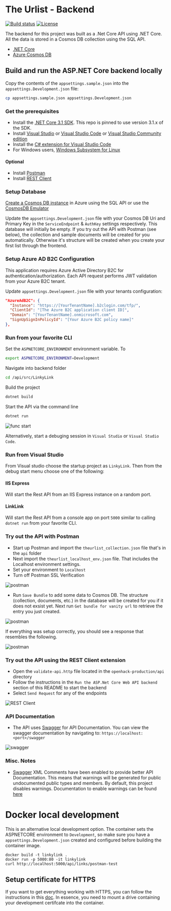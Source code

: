 # The Urlist - Backend

[![Build status](https://burkeknowswords.visualstudio.com/The%20Urlist/_apis/build/status/Serverless%20Backend%20Build)](https://dev.azure.com/dwrdev/Production%20OpenHack/_build?definitionId=205)
[![License](https://img.shields.io/badge/license-MIT-orange.svg)](https://raw.githubusercontent.com/Azure-Samples/openhack-production/master/LICENSE)

The backend for this project was built as a .Net Core API using .NET Core. All the data is stored in a Cosmos DB collection using the SQL API.

- [.NET Core](https://dotnet.microsoft.com)
- [Azure Cosmos DB](https://azure.microsoft.com/services/cosmos-db)

## Build and run the ASP.NET Core backend locally

Copy the contents of the `appsettings.sample.json` into the `appsettings.Development.json` file:

```bash
cp appsettings.sample.json appsettings.Development.json
```

### Get the prerequisites

- Install the [.NET Core 3.1 SDK](https://dotnet.microsoft.com/download). This repo is pinned to use version 3.1.x of the SDK.
- Install [Visual Studio](https://visualstudio.microsoft.com/) or [Visual Studio Code](https://code.visualstudio.com/) or [Visual Studio Community edition](https://visualstudio.microsoft.com/vs)
- Install the [C# extension for Visual Studio Code](https://marketplace.visualstudio.com/items?itemName=ms-vscode.csharp)
- For Windows users, [Windows Subsystem for Linux](https://docs.microsoft.com/en-us/windows/wsl/install-win10)

#### Optional

- Install [Postman](https://www.getpostman.com/)
- Install [REST Client](https://marketplace.visualstudio.com/items?itemName=humao.rest-client)

### Setup Database

[Create a Cosmos DB instance](https://docs.microsoft.com/en-us/azure/cosmos-db/how-to-manage-database-account) in Azure using the SQL API or use the [CosmosDB Emulator](https://docs.microsoft.com/en-us/azure/cosmos-db/local-emulator)

Update the `appsettings.Development.json` file with your Cosmos DB Uri and Primary Key in the `ServiceEndpoint` & `AuthKey` settings respectively. This database will initially be empty. If you try out the API with Postman (see below), the collection and sample documents will be created for you automatically. Otherwise it's structure will be created when you create your first list through the frontend.

### Setup Azure AD B2C Configuration
This application requires Azure Active Directory B2C for authentication/authorization. Each API request performs JWT validation from your Azure B2C tenant.

Update `appsettings.Development.json` file with your tenants configuration:

```json
"AzureAdB2C": {
  "Instance": "https://[YourTenantName].b2clogin.com/tfp/",
  "ClientId": "[The Azure B2C application client ID]",
  "Domain": "[YourTenantName].onmicrosoft.com",
  "SignUpSignInPolicyId": "[Your Azure B2C policy name]" 
},
```

### Run from your favorite CLI

Set the `ASPNETCORE_ENVIRONMENT` environment variable.  To 

```bash
export ASPNETCORE_ENVIRONMENT=Development
```

Navigate into backend folder

```bash
cd /api/src/LinkyLink
```

Build the project

```bash
dotnet build
```

Start the API via the command line

```bash
dotnet run
```

![func start](docs/api_start.png)

Alternatively, start a debuging session in `Visual Studio` or `Visual Studio Code`.


### Run from Visual Studio
From Visual studio choose the startup project as `LinkyLink`.  Then from the debug start menu choose one of the following:

#### IIS Express
Will start the Rest API from an IIS Express instance on a random port.

#### LinkLink
Will start the Rest API from a console app on port `5000` similar to calling `dotnet run` from your favorite CLI.

### Try out the API with Postman

- Start up Postman and import the `theurlist_collection.json` file that's in the `api` folder
- Next import the `theurlist_localhost_env.json` file. That includes the Localhost environment settings.
- Set your environment to `Localhost`
- Turn off Postman SSL Verification

![postman](docs/postman-disable-ssl-verification.png)

- Run `Save Bundle` to add some data to Cosmos DB. The structure (collection, documents, etc.) in the database will be created for you if it does not exsist yet. Next run `Get bundle for vanity url` to retrieve the entry you just created.

![postman](docs/postman_localhost.png)

If everything was setup correctly, you should see a response that resembles the following.

![postman](docs/postman_response.png)

### Try out the API using the REST Client extension

- Open the `validate-api.http` file located in the `openhack-production/api` directory
- Follow the instructions in the `Run the ASP.Net Core Web API backend` section of this README to start the backend
- Select `Send Request` for any of the endpoints

![REST Client](docs/rest_client.png)


### API Documentation

- The API uses [Swagger](https://swagger.io/) for API Documentation.  You can view the swagger documentation by navigating to: `https://localhost:<port>/swagger`

![swagger](docs/swagger.png)

### Misc. Notes

- [Swagger](https://swagger.io/) XML Comments have been enabled to provide better API Documentation.  This means that warnings will be generated for public undocumented public types and members.  By default, this project disables warnings.  Documentation to enable warnings can be found [here](https://docs.microsoft.com/en-us/aspnet/core/tutorials/getting-started-with-swashbuckle?view=aspnetcore-3.1&tabs=visual-studio-code)

# Docker local development
This is an alternative local development option. The container sets the ASPNETCORE environment to `Development`, so make sure you have a `appsettings.Development.json` created and configured before building the container image.
```
docker build -t linkylink .
docker run -p 5000:80 -it linkylink
curl http://localhost:5000/api/links/postman-test
```

## Setup certificate for HTTPS
If you want to get everything working with HTTPS, you can follow the instructions in this [doc](https://docs.microsoft.com/en-us/aspnet/core/security/docker-https?view=aspnetcore-3.1). In essence, you need to mount a drive containing your development certifcate into the container.
